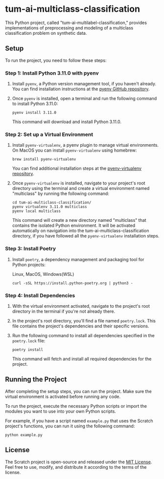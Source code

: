 # tum-ai-multiclass-classification

This Python project, called "tum-ai-multilabel-classification," provides implementations of preprocessing and modeling of a multiclass classification problem on synthetic data.

## Setup

To run the project, you need to follow these steps:

### Step 1: Install Python 3.11.0 with pyenv

1. Install `pyenv`, a Python version management tool, if you haven't already. You can find installation instructions at the [pyenv GitHub repository](https://github.com/pyenv/pyenv#installation).
2. Once `pyenv` is installed, open a terminal and run the following command to install Python 3.11.0:

   ```shell
   pyenv install 3.11.0
   ```

   This command will download and install Python 3.11.0.

### Step 2: Set up a Virtual Environment

1. Install `pyenv-virtualenv`, a pyenv plugin to manage virtual environments. On MacOS you can install `pyenv-virtualenv` using homebrew:

   ```shell
   brew install pyenv-virtualenv
   ```

   You can find additional installation steps at the [pyenv-virtualenv repository](https://github.com/pyenv/pyenv-virtualenv).

2. Once `pyenv-virtualenv` is installed, navigate to your project's root directory using the terminal and create a virtual environment named "multiclass" by running the following command:

   ```shell
   cd tum-ai-multiclass-classification/
   pyenv virtualenv 3.11.0 multiclass
   pyenv local multiclass
   ```

   This command will create a new directory named "multiclass" that contains the isolated Python environment. It will be activated automatically on navigation into the tum-ai-multiclass-classification directory, if you have followed all the `pyenv-virtualenv` installation steps.

### Step 3: Install Poetry

1. Install `poetry`, a dependency management and packaging tool for Python projects:

    Linux, MacOS, Windows(WSL)

   ```shell
   curl -sSL https://install.python-poetry.org | python3 -
   ```

### Step 4: Install Dependencies

1. With the virtual environment activated, navigate to the project's root directory in the terminal if you're not already there.
2. In the project's root directory, you'll find a file named `poetry.lock`. This file contains the project's dependencies and their specific versions.
3. Run the following command to install all dependencies specified in the `poetry.lock` file:

   ```shell
   poetry install
   ```

   This command will fetch and install all required dependencies for the project.

## Running the Project

After completing the setup steps, you can run the project. Make sure the virtual environment is activated before running any code.

To run the project, execute the necessary Python scripts or import the modules you want to use into your own Python scripts.

For example, if you have a script named `example.py` that uses the Scratch project's functions, you can run it using the following command:

```shell
python example.py
```

## License

The Scratch project is open-source and released under the [MIT License](LICENSE). Feel free to use, modify, and distribute it according to the terms of the license.